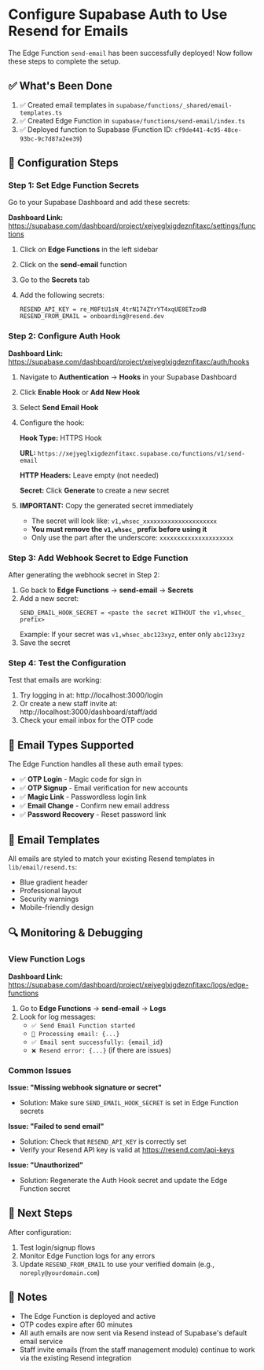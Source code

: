 # Configure Supabase Auth to Use Resend for Emails

The Edge Function `send-email` has been successfully deployed! Now follow these steps to complete the setup.

## ✅ What's Been Done

1. ✅ Created email templates in `supabase/functions/_shared/email-templates.ts`
2. ✅ Created Edge Function in `supabase/functions/send-email/index.ts`
3. ✅ Deployed function to Supabase (Function ID: `cf9de441-4c95-48ce-93bc-9c7d87a2ee39`)

## 🔧 Configuration Steps

### Step 1: Set Edge Function Secrets

Go to your Supabase Dashboard and add these secrets:

**Dashboard Link:** https://supabase.com/dashboard/project/xejyeglxigdeznfitaxc/settings/functions

1. Click on **Edge Functions** in the left sidebar
2. Click on the **send-email** function
3. Go to the **Secrets** tab
4. Add the following secrets:

   ```
   RESEND_API_KEY = re_M8FtU1sN_4trN174ZYrYT4xqUE8ETzodB
   RESEND_FROM_EMAIL = onboarding@resend.dev
   ```

### Step 2: Configure Auth Hook

**Dashboard Link:** https://supabase.com/dashboard/project/xejyeglxigdeznfitaxc/auth/hooks

1. Navigate to **Authentication** → **Hooks** in your Supabase Dashboard
2. Click **Enable Hook** or **Add New Hook**
3. Select **Send Email Hook**
4. Configure the hook:

   **Hook Type:** HTTPS Hook

   **URL:** `https://xejyeglxigdeznfitaxc.supabase.co/functions/v1/send-email`

   **HTTP Headers:** Leave empty (not needed)

   **Secret:** Click **Generate** to create a new secret

5. **IMPORTANT:** Copy the generated secret immediately
   - The secret will look like: `v1,whsec_xxxxxxxxxxxxxxxxxxxxx`
   - **You must remove the `v1,whsec_` prefix before using it**
   - Only use the part after the underscore: `xxxxxxxxxxxxxxxxxxxxx`

### Step 3: Add Webhook Secret to Edge Function

After generating the webhook secret in Step 2:

1. Go back to **Edge Functions** → **send-email** → **Secrets**
2. Add a new secret:
   ```
   SEND_EMAIL_HOOK_SECRET = <paste the secret WITHOUT the v1,whsec_ prefix>
   ```
   Example: If your secret was `v1,whsec_abc123xyz`, enter only `abc123xyz`
3. Save the secret

### Step 4: Test the Configuration

Test that emails are working:

1. Try logging in at: http://localhost:3000/login
2. Or create a new staff invite at: http://localhost:3000/dashboard/staff/add
3. Check your email inbox for the OTP code

## 📧 Email Types Supported

The Edge Function handles all these auth email types:

- ✅ **OTP Login** - Magic code for sign in
- ✅ **OTP Signup** - Email verification for new accounts
- ✅ **Magic Link** - Passwordless login link
- ✅ **Email Change** - Confirm new email address
- ✅ **Password Recovery** - Reset password link

## 🎨 Email Templates

All emails are styled to match your existing Resend templates in `lib/email/resend.ts`:
- Blue gradient header
- Professional layout
- Security warnings
- Mobile-friendly design

## 🔍 Monitoring & Debugging

### View Function Logs

**Dashboard Link:** https://supabase.com/dashboard/project/xejyeglxigdeznfitaxc/logs/edge-functions

1. Go to **Edge Functions** → **send-email** → **Logs**
2. Look for log messages:
   - `✅ Send Email Function started`
   - `📧 Processing email: {...}`
   - `✅ Email sent successfully: {email_id}`
   - `❌ Resend error: {...}` (if there are issues)

### Common Issues

**Issue: "Missing webhook signature or secret"**
- Solution: Make sure `SEND_EMAIL_HOOK_SECRET` is set in Edge Function secrets

**Issue: "Failed to send email"**
- Solution: Check that `RESEND_API_KEY` is correctly set
- Verify your Resend API key is valid at https://resend.com/api-keys

**Issue: "Unauthorized"**
- Solution: Regenerate the Auth Hook secret and update the Edge Function secret

## 🚀 Next Steps

After configuration:
1. Test login/signup flows
2. Monitor Edge Function logs for any errors
3. Update `RESEND_FROM_EMAIL` to use your verified domain (e.g., `noreply@yourdomain.com`)

## 📝 Notes

- The Edge Function is deployed and active
- OTP codes expire after 60 minutes
- All auth emails are now sent via Resend instead of Supabase's default email service
- Staff invite emails (from the staff management module) continue to work via the existing Resend integration